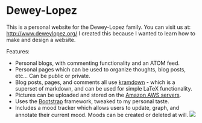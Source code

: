 Dewey-Lopez
=========================

This is a personal website for the Dewey-Lopez family. You can visit us at: <http://www.deweylopez.org/>
I created this because I wanted to learn how to make and design a website. 

Features:

* Personal blogs, with commenting functionality and an ATOM feed. 
* Personal pages which can be used to organize thoughts, blog posts, etc... Can be public or private.
* Blog posts, pages, and comments all use [kramdown](http://kramdown.gettalong.org/) - which is a superset of markdown, and can be used for simple LaTeX functionality. 
* Pictures can be uploaded and stored on the [Amazon AWS servers](http://aws.amazon.com/). 
* Uses the [Bootstrap](http://getbootstrap.com/) framework, tweaked to my personal taste.
* Includes a mood tracker which allows users to update, graph, and annotate their current mood. Moods can be created or deleted at will. ![](http://i.imgur.com/fK4RmFd.png)

